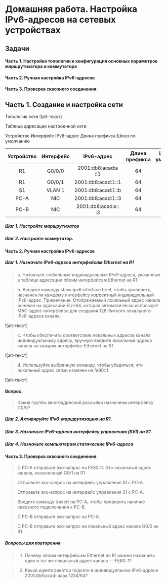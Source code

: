 # Домашняя работа. Настройка IPv6-адресов на сетевых устройствах

## Задачи
#### Часть 1. Настройка топологии и конфигурация основных параметров маршрутизатора и коммутатора
#### Часть 2. Ручная настройка IPv6-адресов
#### Часть 3. Проверка сквозного соединения



## Часть 1. Создание и настройка сети
Топология сети
![alt-текст]

Таблица адресации настроенной сети 

Устройство	Интерфейс	IPv6-адрес	Длина префикса	Шлюз по умолчанию

| Устройство | 	Интерфейс |	IPv6-адрес |	Длина префикса |	Шлюз по умолчанию |
| :--------: |:--------:  |:---------:| :--------------:| :-----------------:|
| R1	       | G0/0/0    | 2001:db8:acad:a ::1  |	64	|  —  |
| R1	       | G0/0/1	   | 2001:db8:acad:1::1  |	64	|  —  |
| S1	       |  VLAN 1	 | 2001:db8:acad:1::b	 |  64	|  —  |
| PC-A     	|  NIC	     | 2001:db8:acad:1::3	 |  64	| fe80::1 |
| PC-B     	|  NIC	     | 2001:db8:acad:a : :3	 |  64	| fe80::1 |

##### Шаг 1. Настройте маршрутизатор

##### Шаг 2. Настройте коммутатор.


#### Часть 2. Ручная настройка IPv6-адресов

##### Шаг 1. Назначьте IPv6-адреса интерфейсам Ethernet на R1
> a.	Назначьте глобальные индивидуальные IPv6-адреса, указанные в таблице адресации обоим интерфейсам Ethernet на R1.


> b.	Введите команду show ipv6 interface brief, чтобы проверить, назначен ли каждому интерфейсу корректный индивидуальный IPv6-адрес.
Примечание. Отображаемый локальный адрес канала основан на адресации EUI-64, которая автоматически использует MAC-адрес интерфейса для создания 128-битного локального IPv6-адреса канала.

![alt-текст]

> c.	Чтобы обеспечить соответствие локальных адресов канала индивидуальному адресу, вручную введите локальные адреса канала на каждом интерфейсе Ethernet на R1.

![alt-текст]
> d.	Используйте выбранную команду, чтобы убедиться, что локальный адрес связи изменен на fe80::1.  

![alt-текст] 
#### Вопрос:
> Какие группы многоадресной рассылки назначены интерфейсу G0/0?





##### Шаг 2. Активируйте IPv6-маршрутизацию на R1.




##### Шаг 3. Назначьте IPv6-адреса интерфейсу управления (SVI) на S1.




##### Шаг 4. Назначьте компьютерам статические IPv6-адреса





#### Часть 3. Проверка сквозного соединения

> С PC-A отправьте эхо-запрос на FE80::1. Это локальный адрес канала, назначенный G0/1 на R1.


> Отправьте эхо-запрос на интерфейс управления S1 с PC-A.



> Отправьте эхо-запрос на интерфейс управления S1 с PC-A.



> Введите команду tracert на PC-A, чтобы проверить наличие сквозного подключения к PC-B.



> С PC-B отправьте эхо-запрос на PC-A.



> С PC-B отправьте эхо-запрос на локальный адрес канала G0/0 на R1.







##### Вопросы для повторения

> 1.	Почему обоим интерфейсам Ethernet на R1 можно назначить один и тот же локальный адрес канала — FE80::1?




> 2.	Какой идентификатор подсети в индивидуальном IPv6-адресе 2001:db8:acad::aaaa:1234/64?











